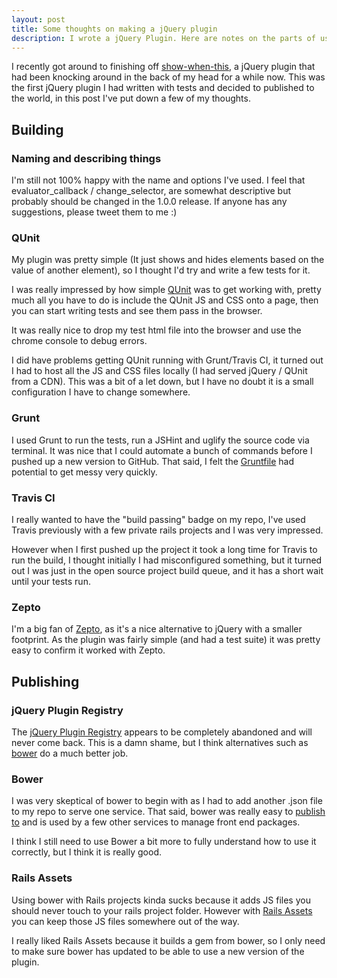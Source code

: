 ```yaml
---
layout: post
title: Some thoughts on making a jQuery plugin
description: I wrote a jQuery Plugin. Here are notes on the parts of used.
---
```


I recently got around to finishing off [show-when-this](https://github.com/MikeRogers0/show-when-this), a jQuery plugin that had been knocking around in the back of my head for a while now. This was the first jQuery plugin I had written with tests and decided to published to the world, in this post I've put down a few of my thoughts.

## Building

### Naming and describing things

I'm still not 100% happy with the name and options I've used. I feel that evaluator_callback / change_selector, are somewhat descriptive but probably should be changed in the 1.0.0 release. If anyone has any suggestions, please tweet them to me :)

### QUnit

My plugin was pretty simple (It just shows and hides elements based on the value of another element), so I thought I'd try and write a few tests for it. 

I was really impressed by how simple [QUnit](http://qunitjs.com/) was to get working with, pretty much all you have to do is  include the QUnit JS and CSS onto a page, then you can start writing tests and see them pass in the browser. 

It was really nice to drop my test html file into the browser and use the chrome console to debug errors. 

I did have problems getting QUnit running with Grunt/Travis CI, it turned out I had to host all the JS and CSS files locally (I had served jQuery / QUnit from a CDN). This was a bit of a let down, but I have no doubt it is a small configuration I have to change somewhere.

### Grunt

I used Grunt to run the tests, run a JSHint and uglify the source code via terminal. It was nice that I could automate a bunch of commands before I pushed up a new version to GitHub. That said, I felt the [Gruntfile](https://github.com/MikeRogers0/show-when-this/blob/master/Gruntfile.js) had potential to get messy very quickly. 

### Travis CI

I really wanted to have the "build passing" badge on my repo, I've used Travis previously with a few private rails projects and I was very impressed.

However when I first pushed up the project it took a long time for Travis to run the build, I thought initially I had misconfigured something, but it turned out I was just in the open source project build queue, and it has a short wait until your tests run.

### Zepto

I'm a big fan of [Zepto](http://zeptojs.com/), as it's a nice alternative to jQuery with a smaller footprint. As the plugin was fairly simple (and had a test suite) it was pretty easy to confirm it worked with Zepto. 

## Publishing

### jQuery Plugin Registry

The [jQuery Plugin Registry](http://plugins.jquery.com/) appears to be completely abandoned and will never come back. This is a damn shame, but I think alternatives such as [bower](http://bower.io/) do a much better job.

### Bower

I was very skeptical of bower to begin with as I had to add another .json file to my repo to serve one service. That said, bower was really easy to [publish to](http://bower.io/search/?q=show-when-this) and is used by a few other services to manage front end packages.

I think I still need to use Bower a bit more to fully understand how to use it correctly, but I think it is really good.

### Rails Assets

Using bower with Rails projects kinda sucks because it adds JS files you should never touch to your rails project folder. However with [Rails Assets](https://rails-assets.org/) you can keep those JS files somewhere out of the way. 

I really liked Rails Assets because it builds a gem from bower, so I only need to make sure bower has updated to be able to use a new version of the plugin.
